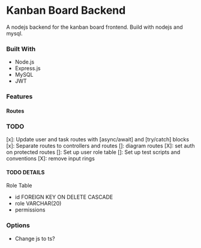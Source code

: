 # Kanban Board Backend

A nodejs backend for the kanban board frontend. Build with nodejs and mysql.

###

### Built With

- Node.js
- Express.js
- MySQL
- JWT

### Features

#### Routes

### TODO

[x]: Update user and task routes with [async/await] and [try/catch] blocks
[x]: Separate routes to controllers and routes
[]: diagram routes
[X]: set auth on protected routes
[]: Set up user role table
[]: Set up test scripts and conventions
[X]: remove input rings

#### TODO DETAILS

Role Table

- id FOREIGN KEY ON DELETE CASCADE
- role VARCHAR(20)
- permissions

### Options

- Change js to ts?
